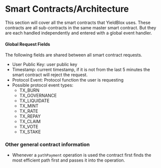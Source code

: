 # Smart Contracts/Architecture

This section will cover all the smart contracts that YieldBlox uses. These contracts are all sub-contracts in the same master smart contract. But they are each handled independently and entered with a global event handler.

#### Global Request Fields

The following fields are shared between all smart contract requests.

* User Public Key: user public key&#x20;
* Timestamp: current timestamp, if it is not from the last 5 minutes the smart contract will reject the request.
* Protocol Event: Protocol function the user is requesting
* Possible protocol event types:
  * TX\_BURN&#x20;
  * TX\_GOVERNANCE&#x20;
  * TX\_LIQUIDATE&#x20;
  * TX\_MINT&#x20;
  * TX\_RATE&#x20;
  * TX\_REPAY&#x20;
  * TX\_CLAIM&#x20;
  * TX\_VOTE &#x20;
  * TX\_STAKE

### Other general contract information

* Whenever a `pathPayment` operation is used the contract first finds the most efficient path first and passes it into the operation.
